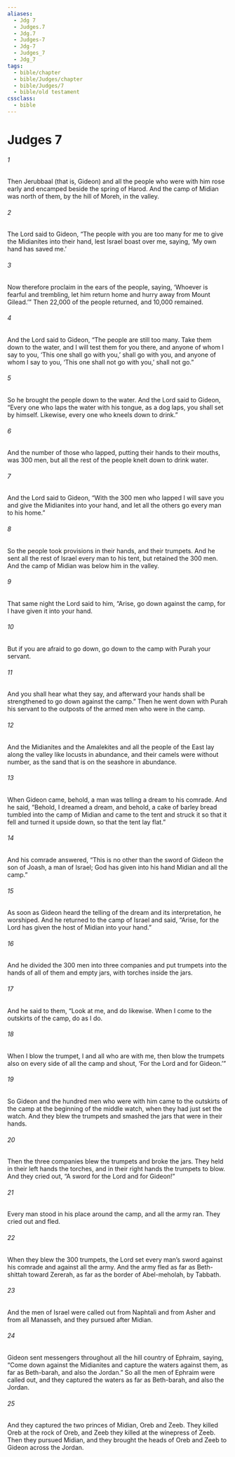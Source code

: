 ```yaml
---
aliases:
  - Jdg 7
  - Judges.7
  - Jdg.7
  - Judges-7
  - Jdg-7
  - Judges_7
  - Jdg_7
tags:
  - bible/chapter
  - bible/Judges/chapter
  - bible/Judges/7
  - bible/old testament
cssclass:
  - bible
---
```


# Judges 7

###### 1
Then Jerubbaal (that is, Gideon) and all the people who were with him rose early and encamped beside the spring of Harod. And the camp of Midian was north of them, by the hill of Moreh, in the valley.
###### 2
The Lord said to Gideon, “The people with you are too many for me to give the Midianites into their hand, lest Israel boast over me, saying, ‘My own hand has saved me.’
###### 3
Now therefore proclaim in the ears of the people, saying, ‘Whoever is fearful and trembling, let him return home and hurry away from Mount Gilead.’” Then 22,000 of the people returned, and 10,000 remained.
###### 4
And the Lord said to Gideon, “The people are still too many. Take them down to the water, and I will test them for you there, and anyone of whom I say to you, ‘This one shall go with you,’ shall go with you, and anyone of whom I say to you, ‘This one shall not go with you,’ shall not go.”
###### 5
So he brought the people down to the water. And the Lord said to Gideon, “Every one who laps the water with his tongue, as a dog laps, you shall set by himself. Likewise, every one who kneels down to drink.”
###### 6
And the number of those who lapped, putting their hands to their mouths, was 300 men, but all the rest of the people knelt down to drink water.
###### 7
And the Lord said to Gideon, “With the 300 men who lapped I will save you and give the Midianites into your hand, and let all the others go every man to his home.”
###### 8
So the people took provisions in their hands, and their trumpets. And he sent all the rest of Israel every man to his tent, but retained the 300 men. And the camp of Midian was below him in the valley.
###### 9
That same night the Lord said to him, “Arise, go down against the camp, for I have given it into your hand.
###### 10
But if you are afraid to go down, go down to the camp with Purah your servant.
###### 11
And you shall hear what they say, and afterward your hands shall be strengthened to go down against the camp.” Then he went down with Purah his servant to the outposts of the armed men who were in the camp.
###### 12
And the Midianites and the Amalekites and all the people of the East lay along the valley like locusts in abundance, and their camels were without number, as the sand that is on the seashore in abundance.
###### 13
When Gideon came, behold, a man was telling a dream to his comrade. And he said, “Behold, I dreamed a dream, and behold, a cake of barley bread tumbled into the camp of Midian and came to the tent and struck it so that it fell and turned it upside down, so that the tent lay flat.”
###### 14
And his comrade answered, “This is no other than the sword of Gideon the son of Joash, a man of Israel; God has given into his hand Midian and all the camp.”
###### 15
As soon as Gideon heard the telling of the dream and its interpretation, he worshiped. And he returned to the camp of Israel and said, “Arise, for the Lord has given the host of Midian into your hand.”
###### 16
And he divided the 300 men into three companies and put trumpets into the hands of all of them and empty jars, with torches inside the jars.
###### 17
And he said to them, “Look at me, and do likewise. When I come to the outskirts of the camp, do as I do.
###### 18
When I blow the trumpet, I and all who are with me, then blow the trumpets also on every side of all the camp and shout, ‘For the Lord and for Gideon.’”
###### 19
So Gideon and the hundred men who were with him came to the outskirts of the camp at the beginning of the middle watch, when they had just set the watch. And they blew the trumpets and smashed the jars that were in their hands.
###### 20
Then the three companies blew the trumpets and broke the jars. They held in their left hands the torches, and in their right hands the trumpets to blow. And they cried out, “A sword for the Lord and for Gideon!”
###### 21
Every man stood in his place around the camp, and all the army ran. They cried out and fled.
###### 22
When they blew the 300 trumpets, the Lord set every man’s sword against his comrade and against all the army. And the army fled as far as Beth-shittah toward Zererah, as far as the border of Abel-meholah, by Tabbath.
###### 23
And the men of Israel were called out from Naphtali and from Asher and from all Manasseh, and they pursued after Midian.
###### 24
Gideon sent messengers throughout all the hill country of Ephraim, saying, “Come down against the Midianites and capture the waters against them, as far as Beth-barah, and also the Jordan.” So all the men of Ephraim were called out, and they captured the waters as far as Beth-barah, and also the Jordan.
###### 25
And they captured the two princes of Midian, Oreb and Zeeb. They killed Oreb at the rock of Oreb, and Zeeb they killed at the winepress of Zeeb. Then they pursued Midian, and they brought the heads of Oreb and Zeeb to Gideon across the Jordan.


